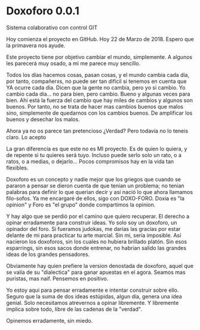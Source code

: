 Doxoforo 0.0.1
=========

Sistema colaborativo con control GIT

Hoy comienza el proyecto en GitHub.  Hoy 22 de Marzo de 2018.  Espero que la primavera nos ayude.

Este proyecto tiene por objetivo cambiar el mundo, simplemente.  A algunos les parecerá muy osado, a mi me parece muy sencillo.

Todos los días hacemos cosas, pasan cosas, y el mundo cambia cada dia, por tanto, compañerxs, no puede ser tan difícil si tenemos en cuenta que YA ocurre cada día.
Dicen que la gente no cambia, pero yo si cambio.  Yo cambio cada día... no para bien, pero cambio. Bueno y algunas veces para bien.  Ahí está la fuerza del cambio que hay miles de cambios y algunos son buenos.  Por tanto, no se trata de hacer mas cambios buenos que malos sino, simplemente de quedarnos con los cambios buenos.  De amplificar los buenos y desechar los malos.

Ahora ya no os parece tan pretencioso ¿Verdad?  Pero todavía no lo teneis claro. Lo acepto

La gran diferencia es que este no es MI proyecto.  Es de quien lo quiera, y de repente si tu quieres será tuyo.  Incluso puede serlo solo un rato, o a ratos, o a medias, o dejarlo...  Pocos compromisos hay en la vida tan flexibles.

Doxoforo es un concepto y nadie mejor que los griegos que cuando se pararon a pensar se dieron cuenta de que tenian un problema; no tenian palabras para definir lo que querian decir y así nació lo que ahora llamamos filo-sofos.  Ya me encargaré de ellos, sigo con DOXO-FORO.  Doxia es "la opinion" y Foro es "el grupo" donde compartimos la opinion.

Y hay algo que se perdió por el camino que quiero recuperar.  El derecho a opinar erradamente para construir ideas. Yo solo soy un doxoforo, un opinador del foro.  Si fueramos judokas, me darias las gracias por estar delante de mi para practicar tu arte marcial. Sin mi, sería imposible.  Así nacieron los doxoforos, sin los cuales no hubiera brillado platón. Sin esos esparrings, sin esos sacos donde entrenar, no habrian salido las grandes ideas de los grandes pensadores.

Obviamente hay quien prefiere la version denostada de doxoforo, aquel que se valía de su "dialectica" para ganar apuestas en el agora.  Seamos mas puristas, mas naif. Pensemos en positivo.

Yo estoy aqui para pensar erradamente e intentar construir sobre ello.  Seguro que la suma de dos ideas estúpidas, algun día, genera una idea genial.  Solo necesitamos atrevernos a opinar libremente. Y libremente implica sobre todo, libre de las cadenas de la "verdad". 

Opinemos erradamente, sin miedo.

